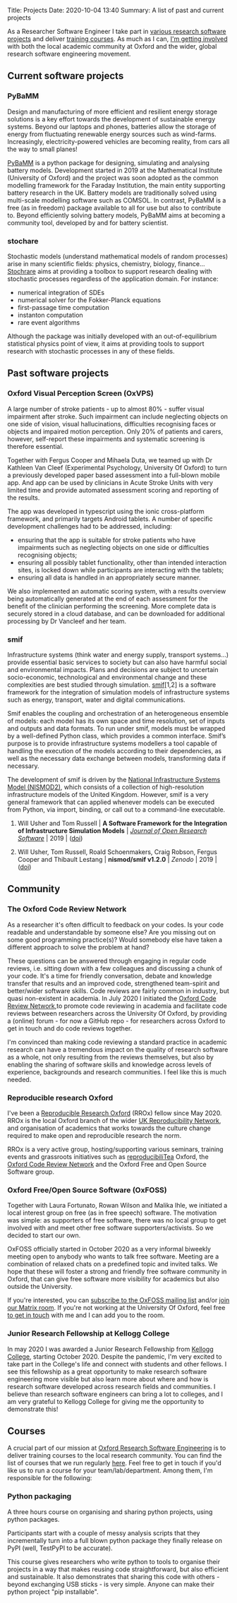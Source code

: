 Title: Projects
Date: 2020-10-04 13:40
Summary: A list of past and current projects

As a Researcher Software Engineer I take part in [various research
software projects](#current-software-projects) and deliver [training
courses](#courses). As much as I can, [I'm getting
involved](#community) with both the local academic community at
Oxford and the wider, global research software engineering movement.

## <a name="current-software-projects"></a> Current software projects

### PyBaMM

Design and manufacturing of more efficient and resilient energy
storage solutions is a key effort towards the development of
sustainable energy systems. Beyond our laptops and phones, batteries
allow the storage of energy from fluctuating renewable energy sources
such as wind-farms.  Increasingly, electricity-powered vehicles are
becoming reality, from cars all the way to small planes!

[PyBaMM](https://www.pybamm.org/) is a python package for designing,
simulating and analysing battery models. Development started in 2019
at the Mathematical Institute (University of Oxford) and the project
was soon adopted as the common modelling framework for the Faraday
Institution, the main entity supporting battery research in the
UK. Battery models are traditionally solved using multi-scale
modelling software such as COMSOL. In contrast, PyBaMM is a free (as
in freedom) package available to all for use but also to contribute
to. Beyond efficiently solving battery models, PyBaMM aims at becoming
a community tool, developed by and for battery scientist.

### stochare

Stochastic models (understand mathematical models of random processes)
arise in many scientific fields: physics, chemistry, biology,
finance... [Stochrare](https://github.com/cbherbert/stochrare) aims at
providing a toolbox to support research dealing with stochastic
processes regardless of the application domain. For instance:

- numerical integration of SDEs
- numerical solver for the Fokker-Planck equations
- first-passage time computation
- instanton computation
- rare event algorithms


Although the package was initially developed with an
out-of-equilibrium statistical physics point of view, it aims at
providing tools to support research with stochastic processes in any
of these fields.

## Past software projects

### Oxford Visual Perception Screen (OxVPS)

A large number of stroke patients - up to almost 80% - suffer visual
impairment after stroke. Such impairment can include neglecting
objects on one side of vision, visual hallucinations, difficulties
recognising faces or objects and impaired motion perception. Only 20%
of patients and carers, however, self-report these impairments and
systematic screening is therefore essential.

Together with Fergus Cooper and Mihaela Duta, we teamed up with Dr
Kathleen Van Cleef (Experimental Psychology, University Of Oxford) to
turn a previously developed paper based assessment into a full-blown
mobile app. And app can be used by clinicians in Acute Stroke Units
with very limited time and provide automated assessment scoring and reporting
of the results.

The app was developed in typescript using the ionic cross-platform
framework, and primarily targets Android tablets. A number of specific
development challenges had to be addressed, including:

- ensuring that the app is suitable for stroke patients who have
  impairments such as neglecting objects on one side or difficulties
  recognising objects;
- ensuring all possibly tablet functionality, other than intended
  interaction sites, is locked down while participants are interacting
  with the tablets;
- ensuring all data is handled in an appropriately secure manner.

We also implemented an automatic scoring system, with a results
overview being automatically generated at the end of each assessment
for the benefit of the clinician performing the screening. More
complete data is securely stored in a cloud database, and can be
downloaded for additional processing by Dr Vancleef and her team.

### smif

Infrastructure systems (think water and energy supply, transport
systems...) provide essential basic services to society but can also
have harmful social and environmental impacts. Plans and decisions are
subject to uncertain socio-economic, technological and environmental
change and these complexities are best studied through simulation.
[smif](https://github.com/nismod/smif)[1,2] is a software framework
for the integration of simulation models of infrastructure systems
such as energy, transport, water and digital communications.

Smif enables the coupling and orchestration of an heterogeneous
ensemble of models: each model has its own space and time resolution,
set of inputs and outputs and data formats. To run under smif, models
must be wrapped by a well-defined Python class, which provides a
common interface. Smif’s purpose is to provide infrastructure systems
modellers a tool capable of handling the execution of the models
according to their dependencies, as well as the necessary data
exchange between models, transforming data if necessary.

The development of smif is driven by the [National Infrastructure
Systems Model (NISMOD2)](https://github.com/nismod/nismod2), which
consists of a collection of high-resolution infrastructure models of
the United Kingdom. However, smif is a very general framework that can
applied whenever models can be executed from Python, via import,
binding, or call out to a command-line executable.

1. Will Usher and Tom Russell | **A Software Framework for the
   Integration of Infrastructure Simulation Models** | [*Journal of
   Open Research Software*](https://openresearchsoftware.metajnl.com/)
   | 2019 | ([doi](https://doi.org/10.5334/jors.265))

1. Will Usher, Tom Russell, Roald Schoenmakers, Craig Robson, Fergus
   Cooper and Thibault Lestang | **nismod/smif v1.2.0** | *Zenodo* |
   2019 | ([doi](http://doi.org/10.5281/zenodo.1309336))

## <a name="community"></a> Community

### The Oxford Code Review Network

As a researcher it's often difficult to feedback on your codes.  Is
your code readable and understandable by someone else? Are you missing
out on some good programming practice(s)? Would somebody else have taken
a different approach to solve the problem at hand?

These questions can be answered through engaging in regular code
reviews, i.e. sitting down with a few colleagues and discussing a
chunk of your code. It's a time for friendly conversation, debate and
knowledge transfer that results and an improved code, strengthened
team-spirit and better/wider software skills. Code reviews are fairly
common in industry, but quasi non-existent in academia. In July 2020 I
initiated the [Oxford Code Review Network](https://github.com/OxfordCodeReviewNet/forum),to promote code reviewing in
academia and facilitate code reviews between researchers across the
University Of Oxford, by providing a (online) forum - for now a GitHub
repo - for researchers across Oxford to get in touch and do code
reviews together.

I'm convinced than making code reviewing a standard practice in
academic research can have a tremendous impact on the quality of
research software as a whole, not only resulting from the reviews
themselves, but also by enabling the sharing of software skills and
knowledge across levels of experience, backgrounds and research
communities.  I feel like this is much needed.

### Reproducible research Oxford

I've been a [Reproducible Research Oxford](https://ox.ukrn.org/)
(RROx) fellow since May 2020. RROx is the local Oxford branch of the
wider [UK Reproducibility Network](https://www.ukrn.org/), and
organisation of academics that works towards the culture change
required to make open and reproducible research the norm.

RROx is a very active group, hosting/supporting various seminars,
training events and grassroots initiatives such as
[reproducibiliTea](https://reproducibilitea.org/journal-clubs/#Oxford)
Oxford, the [Oxford Code Review
Network](https://github.com/OxfordCodeReviewNet/forum) and the Oxford
Free and Open Source Software group.


### Oxford Free/Open Source Software (OxFOSS)

Together with Laura Fortunato, Rowan Wilson and Malika Ihle, we
initiated a local interest group on free (as in free speech)
software. The motivation was simple: as supporters of free
software, there was no local group to get involved with and meet other
free software supporters/activists. So we decided to start our own.

OxFOSS officially started in October 2020 as a very informal biweekly
meeting open to anybody who wants to talk free software. Meeting are a
combination of relaxed chats on a predefined topic and invited
talks. We hope that these will foster a strong and friendly free
software community in Oxford, that can give free software more visibility
for academics but also outside the University.

If you're interested, you can [subscribe to the OxFOSS mailing
list](https://web.maillist.ox.ac.uk/ox/subscribe/foss) and/or [join
our Matrix
room](https://chat.cs.ox.ac.uk/#/room/#oxfoss-general:cs.ox.ac.uk). If
you're not working at the University Of Oxford, feel free [to get in
touch](mailto:thibault.lestang@cs.ox.ac.uk) with me and I can add you
to the room.

### Junior Research Fellowship at Kellogg College

In may 2020 I was awarded a Junior Research Fellowship from [Kellogg
College](https://www.kellogg.ox.ac.uk/), starting
October 2020. Despite the pandemic, I'm very excited to take part in
the College's life and connect with students and other fellows.  I see
this fellowship as a great opportunity to make research software
engineering more visible but also learn more about where and how is
research software developed across research fields and communities. I
believe than research software engineers can bring a lot to colleges,
and I am very grateful to Kellogg College for giving me the
opportunity to demonstrate this!

## <a name="courses"></a> Courses

A crucial part of our mission at [Oxford Research Software
Engineering](https://www.rse.ox.ac.uk/) is to deliver training courses
to the local research community. You can find the list of courses that
we run regularly [here](https://www.rse.ox.ac.uk/training/).  Feel
free to get in touch if you'd like us to run a course for your
team/lab/department.  Among them, I'm responsible for the following:

### Python packaging

A three hours course on organising and sharing python projects, using
python packages.

Participants start with a couple of messy analysis scripts that they
incrementally turn into a full blown python package they finally
release on PyPI (well, TestPyPI to be accurate).

This course gives researchers who write python to tools to organise
their projects in a way that makes reusing code straightforward, but
also efficient and sustainable.  It also demonstrates that sharing
this code with others - beyond exchanging USB sticks - is very
simple. Anyone can make their python project "pip installable".
